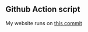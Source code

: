 ## Github Action script
My website runs on [ this commit ](https://github.com/thenerdsuperuser/thenerdsuperuser/commit/b191bb505e89bd13206b2992a0465aa1f4c44b19)
